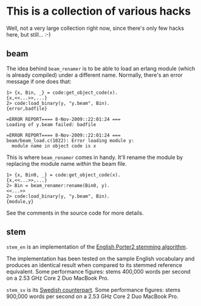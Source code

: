 This is a collection of various hacks
=====================================

Well, not a very large collection right now, since there's only few
hacks here, but still... :-)

beam
----

The idea behind `beam_renamer` is to be able to load an erlang module
(which is already compiled) under a different name.  Normally, there's
an error message if one does that:

    1> {x, Bin, _} = code:get_object_code(x).
    {x,<<...>>,...}
    2> code:load_binary(y, "y.beam", Bin).
    {error,badfile}
    
    =ERROR REPORT==== 8-Nov-2009::22:01:24 ===
    Loading of y.beam failed: badfile
    
    =ERROR REPORT==== 8-Nov-2009::22:01:24 ===
    beam/beam_load.c(1022): Error loading module y:
      module name in object code is x

This is where `beam_renamer` comes in handy.  It'll rename the module
by replacing the module name *within* the beam file.

    1> {x, Bin0, _} = code:get_object_code(x).
    {x,<<...>>,...}
    2> Bin = beam_renamer:rename(Bin0, y).
    <<...>>
    2> code:load_binary(y, "y.beam", Bin).
    {module,y}

See the comments in the source code for more details.


stem
----

`stem_en` is an implementation of the [English Porter2 stemming
algorithm](http://snowball.tartarus.org/algorithms/english/stemmer.html).

The implementation has been tested on the sample English vocabulary
and produces an identical result when compared to its stemmed
reference equivalent.  Some performance figures: stems 400,000 words
per second on a 2.53 GHz Core 2 Duo MacBook Pro.

`stem_sv` is its [Swedish
counterpart](http://snowball.tartarus.org/algorithms/swedish/stemmer.html).
Some performance figures: stems 900,000 words per second on a 2.53 GHz
Core 2 Duo MacBook Pro.
